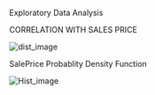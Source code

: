 Exploratory Data Analysis

CORRELATION WITH SALES PRICE


![dist_image](https://user-images.githubusercontent.com/109108274/183962915-d580530c-66ca-48df-a749-b9d208466996.png)

SalePrice Probablity Density Function

![Hist_image](https://user-images.githubusercontent.com/109108274/183963907-14f3188a-3e8e-4d6f-b876-3e1bdf69e35f.png)


